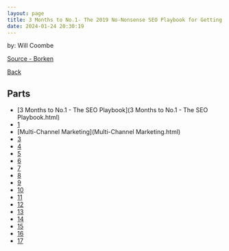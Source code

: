 ```yaml
---
layout: page
title: 3 Months to No.1- The 2019 No-Nonsense SEO Playbook for Getting Your Website Found on Google
date: 2024-01-24 20:30:19
---
```


by: Will Coombe

[Source - Borken]()

[Back](../../)

## Parts
* [3 Months to No.1 - The SEO Playbook](3 Months to No.1 - The SEO Playbook.html)
* [1](1.html)
* [Multi-Channel Marketing](Multi-Channel Marketing.html)
* [3](3.html)
* [4](4.html)
* [5](5.html)
* [6](6.html)
* [7](7.html)
* [8](8.html)
* [9](9.html)
* [10](10.html)
* [11](11.html)
* [12](12.html)
* [13](13.html)
* [14](14.html)
* [15](15.html)
* [16](16.html)
* [17](17.html)
